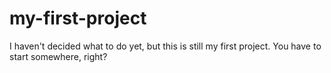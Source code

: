 # my-first-project
I haven't decided what to do yet, but this is still my first project. You have to start somewhere, right?
